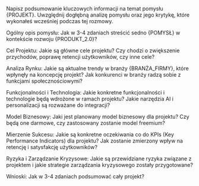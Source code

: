 Napisz podsumowanie kluczowych informacji na temat pomysłu {PROJEKT}. Uwzględnij dogłębną analizę pomysłu oraz jego krytykę, które wykonałeś wcześniej podczas tej rozmowy.

Ogólny opis pomysłu: Jak w 3-4 zdaniach streścić sedno {POMYSŁ} w kontekście rozwoju {PRODUKT_2.0}?

Cel Projektu: Jakie są główne cele projektu? Czy chodzi o zwiększenie przychodów, poprawę retencji użytkowników, czy inne cele?

Analiza Rynku: Jakie są aktualne trendy w branży {BRANŻA_FIRMY}, które wpłynęły na koncepcję projekt? Jak konkurenci w branży radzą sobie z funkcjami społecznościowymi?

Funkcjonalności i Technologia: Jakie konkretne funkcjonalności i technologie będą wdrożone w ramach projektu? Jakie narzędzia AI i personalizacji są rozważane do integracji?

Model Biznesowy: Jaki jest planowany model biznesowy dla projektu? Czy będą one darmowe, czy zastosowany zostanie model freemium?

Mierzenie Sukcesu: Jakie są konkretne oczekiwania co do KPIs (Key Performance Indicators) dla projektu? Jak zostanie zmierzony wpływ na retencję i satysfakcję użytkowników?

Ryzyka i Zarządzanie Kryzysowe: Jakie są przewidziane ryzyka związane z projektem i jakie strategie zarządzania kryzysowego zostały przygotowane?

Wnioski: Jak w 3-4 zdaniach podsumować cały projekt?
